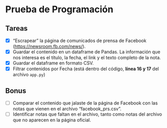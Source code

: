 # Prueba de Programación
## Tareas
- [x] “Escrapear” la página de comunicados de prensa de Facebook (https://newsroom.fb.com/news/).
- [x] Guardar el contenido en un dataframe de Pandas. La información que nos interesa es el título, la fecha, el link y el texto completo de la nota.
- [x] Guardar el dataframe en formato CSV.
- [x] Filtrar contenidos por Fecha (está dentro del código, **línea 16 y 17** del archivo ```app.py```)

## Bonus
- [ ] Comparar el contenido que jalaste de la página de Facebook con las notas que vienen en el archivo “facebook_prs.csv”.
- [ ] Identificar notas que faltan en el archivo, tanto como notas del archivo que no aparecen en la página oficial.
